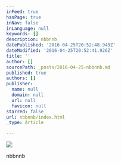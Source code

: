 ```yaml
---
inFeed: true
hasPage: true
inNav: false
inLanguage: null
keywords: []
description: nbbnnb
datePublished: '2016-04-25T20:52:48.949Z'
dateModified: '2016-04-25T20:52:41.926Z'
title: ''
author: []
sourcePath: _posts/2016-04-25-nbbnnb.md
published: true
authors: []
publisher:
  name: null
  domain: null
  url: null
  favicon: null
starred: false
url: nbbnnb/index.html
_type: Article

---
```

![](https://the-grid-user-content.s3-us-west-2.amazonaws.com/cd866884-daa8-490a-90b7-2efaaedac291.jpg)

nbbnnb
